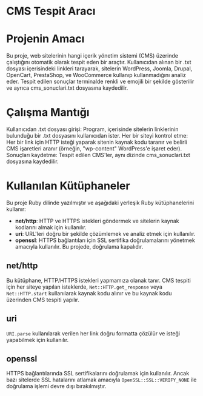 # CMS Tespit Aracı

# Projenin Amacı
Bu proje, web sitelerinin hangi içerik yönetim sistemi (CMS) üzerinde çalıştığını otomatik olarak tespit eden bir araçtır. Kullanıcıdan alınan bir .txt dosyası içerisindeki linkleri tarayarak, sitelerin WordPress, Joomla, Drupal, OpenCart, PrestaShop, ve WooCommerce kullanıp kullanmadığını analiz eder. Tespit edilen sonuçlar terminalde renkli ve emojili bir şekilde gösterilir ve ayrıca cms_sonuclari.txt dosyasına kaydedilir.

# Çalışma Mantığı
Kullanıcıdan .txt dosyası girişi: Program, içerisinde sitelerin linklerinin bulunduğu bir .txt dosyasını kullanıcıdan ister.
Her bir siteyi kontrol etme: Her bir link için HTTP isteği yaparak sitenin kaynak kodu taranır ve belirli CMS işaretleri aranır (örneğin, "wp-content" WordPress'e işaret eder).
Sonuçları kaydetme: Tespit edilen CMS'ler, aynı dizinde cms_sonuclari.txt dosyasına kaydedilir.

# Kullanılan Kütüphaneler
Bu proje Ruby dilinde yazılmıştır ve aşağıdaki yerleşik Ruby kütüphanelerini kullanır:

- **net/http**: HTTP ve HTTPS istekleri göndermek ve sitelerin kaynak kodlarını almak için kullanılır.
- **uri**: URL'leri doğru bir şekilde çözümlemek ve analiz etmek için kullanılır.
- **openssl**: HTTPS bağlantıları için SSL sertifika doğrulamalarını yönetmek amacıyla kullanılır. Bu projede, doğrulama kapalıdır.

## net/http
Bu kütüphane, HTTP/HTTPS istekleri yapmamıza olanak tanır. CMS tespiti için her siteye yapılan isteklerde, `Net::HTTP.get_response` veya `Net::HTTP.start` kullanılarak kaynak kodu alınır ve bu kaynak kodu üzerinden CMS tespiti yapılır.

## uri
`URI.parse` kullanılarak verilen her link doğru formatta çözülür ve isteği yapabilmek için kullanılır.

## openssl
HTTPS bağlantılarında SSL sertifikalarını doğrulamak için kullanılır. Ancak bazı sitelerde SSL hatalarını atlamak amacıyla `OpenSSL::SSL::VERIFY_NONE` ile doğrulama işlemi devre dışı bırakılmıştır.
